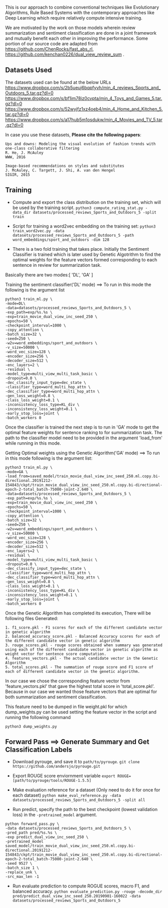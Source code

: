 This is our approach to combine conventional techniques like Evolutionary Algorithms, Rule Based Systems with the contemporary approaches like Deep Learning which require relatively compute intensive training.


We are motivated by the work on those models wherein review summarization and sentiment classification are done in a joint framework and mutually benefit each other in improving the performance. Some portion of our source code are adapted from https://github.com/ChenRocks/fast_abs_rl, https://github.com/kenchan0226/dual_view_review_sum .

## Datasets Used

The datasets used can be found at the below URLs
https://www.dropbox.com/s/2b5ueuj6bqpfyvh/min_4_reviews_Sports_and_Outdoors_5.tar.gz?dl=0
https://www.dropbox.com/s/bf1im78iz0cvpta/min_4_Toys_and_Games_5.tar.gz?dl=0
https://www.dropbox.com/s/52wyjfz1xz4oeb4/min_4_Home_and_Kitchen_5.tar.gz?dl=0
https://www.dropbox.com/s/a17hub5m1osdukw/min_4_Movies_and_TV_5.tar.gz?dl=0

In case you use these datasets, **Please cite the following papers**:

```
Ups and downs: Modeling the visual evolution of fashion trends with one-class collaborative filtering
R. He, J. McAuley
WWW, 2016

Image-based recommendations on styles and substitutes
J. McAuley, C. Targett, J. Shi, A. van den Hengel
SIGIR, 2015
```

## Training

- Compute and export the class distribution on the training set, which will be used by the training script. 
`python3 compute_rating_stat.py -data_dir datasets/processed_reviews_Sports_and_Outdoors_5 -split train`

- Script for training a word2vec embedding on the training set: 
`python3 train_word2vec.py -data datasets/processed_reviews_Sports_and_Outdoors_5 -path word_embeddings/sport_and_outdoors -dim 128`

- There is a two fold training that takes place. Initially the Sentiment Classifier is trained which is later used by Genetic Algotrithm to find the optimal weights for the feature vectors formed corresponding to each sentence in review for summarization task.

Basically there are two modes:[ 'DL', 'GA' ]


Training the sentiment classifier('DL' mode) ==> To run in this mode the following is the argument list 
```
python3 train_ml.py \
-mode=DL\
-data=datasets/processed_reviews_Sports_and_Outdoors_5 \
-exp_path=exp/%s.%s \
-exp=train_movie_dual_view_inc_seed_250 \
-epochs=50 \
-checkpoint_interval=1000 \
-copy_attention \
-batch_size=32 \
-seed=250 \
-w2v=word_embeddings/sport_and_outdoors \
-v_size=50000 \
-word_vec_size=128 \
-encoder_size=256 \
-decoder_size=512 \
-enc_layers=2 \
-residual \
-model_type=multi_view_multi_task_basic \
-dropout=0.0 \
-dec_classify_input_type=dec_state \
-classifier_type=word_multi_hop_attn \
-dec_classifier_type=word_multi_hop_attn \
-gen_loss_weight=0.8 \
-class_loss_weight=0.1 \
-inconsistency_loss_type=KL_div \
-inconsistency_loss_weight=0.1 \
-early_stop_loss=joint \
-batch_workers 0
```

Once the classifier is trained the next step is to run in 'GA' mode to get the optimal feature weights for sentence ranking to for summarization task. The path to the classifier model need to be provided in the argument 'load_from' while running in this mode.

Getting Optimal weights using the Genetic Algorithm('GA' mode) ==> To run in this mode following is the argument list:

```
python3 train_ml.py \
-mode=GA \
-load_from=saved_model/train_movie_dual_view_inc_seed_250.ml.copy.bi-directional.20191212-154843/ckpt/train_movie_dual_view_inc_seed_250.ml.copy.bi-directional-epoch-2-total_batch-75000-joint-2.640 \ 
-data=datasets/processed_reviews_Sports_and_Outdoors_5 \
-exp_path=exp/%s.%s \
-exp=train_movie_dual_view_inc_seed_250 \
-epochs=50 \
-checkpoint_interval=1000 \
-copy_attention \
-batch_size=32 \
-seed=250 \
-w2v=word_embeddings/sport_and_outdoors \
-v_size=50000 \
-word_vec_size=128 \
-encoder_size=256 \
-decoder_size=512 \
-enc_layers=2 \
-residual \
-model_type=multi_view_multi_task_basic \
-dropout=0.0 \
-dec_classify_input_type=dec_state \
-classifier_type=word_multi_hop_attn \
-dec_classifier_type=word_multi_hop_attn \
-gen_loss_weight=0.8 \
-class_loss_weight=0.1 \
-inconsistency_loss_type=KL_div \
-inconsistency_loss_weight=0.1 \
-early_stop_loss=joint \
-batch_workers 0
```


Once the Genetic Algorithm has completed its execution, There will be following files Generated:

```
1. f1_score.pkl - F1 scores for each of the different candidate vector in genetic algorithm
2. balanced_accuracy_score.pkl - Balanced Accuracy scores for each of the different candidate vector in genetic algorithm
3. rouge_scores.pkl - rouge scores obtained when summary was generated using each of the different candidate vector in genetic algorithm as weight vector for sentence score computation.
4. features_vectors.pkl - The actual candidate vector in the Genetic Algorithm
5. total_scores.pkl - The summation of rouge score and F1 score of each of different candidate vector in the genetic algorithm.
```

In our case we chose the corresponding feature vector from 'feature_vectors.pkl' that gave the highest total score in 'total_score.pkl'. Because in our case we wanted those feature vectors that are optimal for both summarization and sentiment classification. 

This feature need to be dumped in file weight.pkl for which dump_weights.py can be used setting the feature vector in the script and running the following command

```
python3 dump_weights.py
```
## Forward Pass ==> Generate Summary and Get Classification Labels

- Download pyrouge, and save it to `path/to/pyrouge`. 
`git clone https://github.com/andersjo/pyrouge.git`

- Export ROUGE score enviornment variable
`export ROUGE=[path/to/pyrouge/tools/ROUGE-1.5.5]`

- Make evaluation reference for a dataset (Only need to do it for once for each dataset)
`python make_eval_reference.py -data datasets/processed_reviews_Sports_and_Outdoors_5 -split all`

- Run predict, specify the path to the best checkpoint (lowest validation loss) in the `-pretrained_model` argument. 
```
python forward_pass.py \
-data datasets/processed_reviews_Sports_and_Outdoors_5 \
-pred_path pred/%s.%s \
-exp predict_dual_view_inc_seed_250 \
-pretrained_model saved_model/train_movie_dual_view_inc_seed_250.ml.copy.bi-directional.20191212-154843/ckpt/train_movie_dual_view_inc_seed_250.ml.copy.bi-directional-epoch-2-total_batch-75000-joint-2.640 \
-seed 9527 \
-batch_size 1 \
-replace_unk \
-src_max_len -1
```

- Run evaluate prediction to compute ROGUE scores, macro F1, and balanced accuracy. 
`python evaluate_prediction.py -rouge -decode_dir pred/predict_dual_view_inc_seed_250.20190901-160022 -data datasets/processed_reviews_Sports_and_Outdoors_5`

